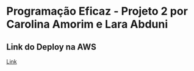 # Programação Eficaz - Projeto 2 por Carolina Amorim e Lara Abduni

## Link do Deploy na AWS 
[Link](http://54.92.222.231/imoveis)